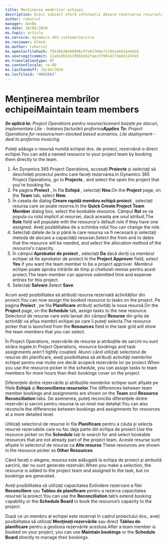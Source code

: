 ```yaml
---
title: Menținerea membrilor echipei
description: Acest subiect oferă informații despre rezervarea resurselor numite pentru echipe de proiect și atribuirea lor către activități.
author: ruhercul
manager: AnnBe
ms.date: 10/05/2020
ms.topic: article
ms.service: dynamics-365-customerservice
ms.reviewer: kfend
ms.author: ruhercul
ms.openlocfilehash: f5b36628e90896c9fe6570de71c95eab83a44ebd
ms.sourcegitcommit: 11a61db54119503e82faec5f99c4273e8d1247e5
ms.translationtype: HT
ms.contentlocale: ro-RO
ms.lasthandoff: 10/16/2020
ms.locfileid: "4082662"
---
```

# <a name="maintain-team-members"></a><span data-ttu-id="1e110-103">Menținerea membrilor echipei</span><span class="sxs-lookup"><span data-stu-id="1e110-103">Maintain team members</span></span>

<span data-ttu-id="1e110-104">_**Se aplică la:** Project Operations pentru resurse/scenarii bazate pe stocuri, implementare Lite - tratarea facturării proforma_</span><span class="sxs-lookup"><span data-stu-id="1e110-104">_**Applies To:** Project Operations for resource/non-stocked based scenarios, Lite deployment - deal to proforma invoicing_</span></span>

<span data-ttu-id="1e110-105">Puteți adăuga o resursă numită echipei dvs. de proiect, rezervând-o direct echipei.</span><span class="sxs-lookup"><span data-stu-id="1e110-105">You can add a named resource to your project team by booking them directly to the team.</span></span>

1. <span data-ttu-id="1e110-106">Ăn Dynamics 365 Project Operations, accesați **Proiecte** și selectați să deschideți proiectul pentru care faceți rezervarea.</span><span class="sxs-lookup"><span data-stu-id="1e110-106">In Dynamics 365 Project Operations, go to **Projects** , and select the open the project that you're booking for.</span></span>
2. <span data-ttu-id="1e110-107">Pe pagina **Proiect** , în fila **Echipă** , selectați **Nou**.</span><span class="sxs-lookup"><span data-stu-id="1e110-107">On the **Project** page, on the **Team** tab, select **New**.</span></span> 
3. <span data-ttu-id="1e110-108">În caseta de dialog **Creare rapidă membru echipă proiect** , selectați resursa care se poate rezerva.</span><span class="sxs-lookup"><span data-stu-id="1e110-108">In the **Quick Create Project Team Member** dialog box, select the bookable resource.</span></span> <span data-ttu-id="1e110-109">Câmpul **Rol** se va popula cu rolul implicit al resursei, dacă aceasta are unul atribuit.</span><span class="sxs-lookup"><span data-stu-id="1e110-109">The **Role** field will populate with the resource's default role if they have one assigned.</span></span> <span data-ttu-id="1e110-110">Aveţi posibilitatea de a schimba rolul.</span><span class="sxs-lookup"><span data-stu-id="1e110-110">You can change the role.</span></span> 
4. <span data-ttu-id="1e110-111">Selectați datele de la și până la care resursa va fi necesară și selectați metoda de alocare a capacității resursei.</span><span class="sxs-lookup"><span data-stu-id="1e110-111">Select the from and to dates that the resource will be needed, and select the allocation method of the resource's capacity.</span></span> 
5. <span data-ttu-id="1e110-112">În câmpul **Aprobator de proiect** , selectați **Da** dacă doriți ca membrul echipei să fie aprobator de proiect.</span><span class="sxs-lookup"><span data-stu-id="1e110-112">In the **Project Approver** field, select **Yes** if you want the team member to be a project approver.</span></span> <span data-ttu-id="1e110-113">Membrul echipei poate aproba intrările de timp și cheltuieli remise pentru acest proiect.</span><span class="sxs-lookup"><span data-stu-id="1e110-113">The team member can approve submitted time and expense entries for this project.</span></span> 
6. <span data-ttu-id="1e110-114">Selectați **Salvare**.</span><span class="sxs-lookup"><span data-stu-id="1e110-114">Select **Save**.</span></span>

<span data-ttu-id="1e110-115">Acum aveți posibilitatea să atribuiți resursa rezervată activităților din proiect.</span><span class="sxs-lookup"><span data-stu-id="1e110-115">You can now assign the booked resource to tasks on the project.</span></span> <span data-ttu-id="1e110-116">Pe pagina **Proiect** , pe fila **Planificare** atribuiți activități la noua resursă.</span><span class="sxs-lookup"><span data-stu-id="1e110-116">On the **Project** page, on the **Schedule** tab, assign tasks to the new resource.</span></span> <span data-ttu-id="1e110-117">Selectorul de resurse care este lansat din câmpul **Resurse** din grila de activități va afișa membrii echipei pe care îi puteți selecta.</span><span class="sxs-lookup"><span data-stu-id="1e110-117">The resource picker that is launched from the **Resources** field in the task grid will show the team members that you can select.</span></span>


<span data-ttu-id="1e110-118">În Project Operations, rezervările de resurse și atribuțiile de sarcini nu sunt strâns legate.</span><span class="sxs-lookup"><span data-stu-id="1e110-118">In Project Operations, resource bookings and task assignments aren't tightly coupled.</span></span> <span data-ttu-id="1e110-119">Atunci când utilizați selectorul de resurse din planificare, aveți posibilitatea să atribuiți activități membrilor echipei pentru mai multe ore decât acoperă rezervările lor pe proiect.</span><span class="sxs-lookup"><span data-stu-id="1e110-119">When you use the resource picker in the schedule, you can assign tasks to team members for more hours than their bookings cover on the project.</span></span>

<span data-ttu-id="1e110-120">Diferențele dintre rezervările și atribuțiile membrilor echipei sunt afișate pe filele **Echipă** și **Reconcilierea resurselor**.</span><span class="sxs-lookup"><span data-stu-id="1e110-120">The differences between team member bookings and assignments are shown on the **Team** and **Resource Reconciliation** tabs.</span></span> <span data-ttu-id="1e110-121">De asemenea, puteți reconcilia diferențele dintre rezervări și sarcini pentru resurse la un nivel mai detaliat.</span><span class="sxs-lookup"><span data-stu-id="1e110-121">You can also reconcile the differences between bookings and assignments for resources at a more detailed level.</span></span>

<span data-ttu-id="1e110-122">Utilizați selectorul de resurse în fila **Planificare** pentru a căuta și selecta resurse rezervabile care nu fac deja parte din echipa de proiect.</span><span class="sxs-lookup"><span data-stu-id="1e110-122">Use the resource picker on the **Schedule** tab to search for and select bookable resources that are not already part of the project team.</span></span> <span data-ttu-id="1e110-123">Aceste resurse sunt afișate în selectorul de resurse ca **Alte resurse**.</span><span class="sxs-lookup"><span data-stu-id="1e110-123">These resources are shown in the resource picker as **Other Resources**.</span></span>

<span data-ttu-id="1e110-124">Când faceți o alegere, resursa este adăugată la echipa de proiect și atribuită sarcinii, dar nu sunt generate rezervări.</span><span class="sxs-lookup"><span data-stu-id="1e110-124">When you make a selection, the resource is added to the project team and assigned to the task, but no bookings are generated.</span></span>

<span data-ttu-id="1e110-125">Aveți posibilitatea să utilizați capacitatea Extindere rezervare a filei **Reconciliere** sau **Tablou de planificare** pentru a rezerva capacitatea resursei la proiect.</span><span class="sxs-lookup"><span data-stu-id="1e110-125">You can use the **Reconciliation** tab’s extend booking capability or the **Schedule Board** to book the resource’s capacity to the project.</span></span>

<span data-ttu-id="1e110-126">După ce un membru al echipei este rezervat în cadrul proiectului dvs., aveți posibilitatea să utilizați **Mențineți rezervările** sau direct **Tablou de planificare** pentru a gestiona rezervările acestuia.</span><span class="sxs-lookup"><span data-stu-id="1e110-126">After a team member is booked on your project, you can use **Maintain bookings** or the **Schedule Board** directly to manage their bookings.</span></span>
